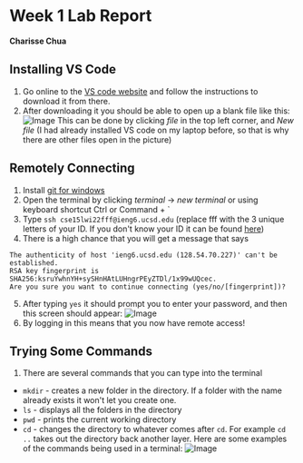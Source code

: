 # **Week 1 Lab Report**
**Charisse Chua**

## Installing VS Code
1. Go online to the [VS code website](https://code.visualstudio.com/) and follow the instructions to download it from there.
2. After downloading it you should be able to open up a blank file like this: 
  ![Image](https://www.linkpicture.com/q/Screenshot-125_1.png)
  This can be done by clicking *file* in the top left corner, and *New file*
(I had already installed VS code on my laptop before, so that is why there are other files open in the picture)

## Remotely Connecting 
1. Install [git for windows](https://gitforwindows.org/)
2. Open the terminal by clicking *terminal* -> *new terminal* or using keyboard shortcut Ctrl or Command + `
3. Type ```ssh cse15lwi22fff@ieng6.ucsd.edu``` (replace fff with the 3 unique letters of your ID. If you don't know your ID it can be found [here](https://sdacs.ucsd.edu/~icc/index.php))
4. There is a high chance that you will get a message that says 
```⤇ ssh cs15lwi23zz@ieng6.ucsd.edu
The authenticity of host 'ieng6.ucsd.edu (128.54.70.227)' can't be established.
RSA key fingerprint is SHA256:ksruYwhnYH+sySHnHAtLUHngrPEyZTDl/1x99wUQcec.
Are you sure you want to continue connecting (yes/no/[fingerprint])?
```
5. After typing ```yes``` it should prompt you to enter your password, and then this screen should appear: 
![Image](https://www.linkpicture.com/q/Screenshot-126_1.png)
6. By logging in this means that you now have remote access!

## Trying Some Commands
1. There are several commands that you can type into the terminal 
* ```mkdir``` - creates a new folder in the directory. If a folder with the name already exists it won't let you create one.  
* ```ls``` - displays all the folders in the directory
* ```pwd``` - prints the current working directory 
* ```cd``` - changes the directory to whatever comes after ```cd```. For example ```cd ..``` takes out the directory back another layer. 
Here are some examples of the commands being used in a terminal: 
![Image](https://www.linkpicture.com/q/Screenshot-127.png)

